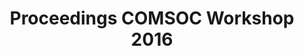 ---
layout: proceedings
title: Proceedings COMSOC Workshop 2016
year: 2016
permalink: /proceedings/2016/
---